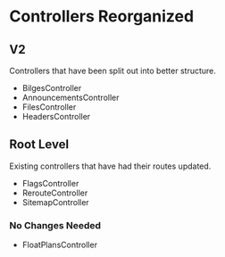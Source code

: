 # Controllers Reorganized

## V2

Controllers that have been split out into better structure.

- BilgesController
- AnnouncementsController
- FilesController
- HeadersController

## Root Level

Existing controllers that have had their routes updated.

- FlagsController
- RerouteController
- SitemapController

### No Changes Needed

- FloatPlansController

